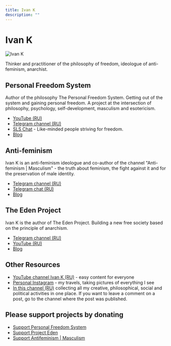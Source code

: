 ```yaml
---
title: Ivan K
description: ""
---
```

# Ivan K

![Ivan K](/media/ivan-k.avif)

Thinker and practitioner of the philosophy of freedom, ideologue of anti-feminism, anarchist.

## Personal Freedom System

Author of the philosophy The Personal Freedom System. Getting out of the system and gaining personal freedom. A project at the intersection of philosophy, psychology, self-development, masculism and esotericism.

- [YouTube (RU)](https://www.youtube.com/@slsfreedom)
- [Telegram channel (RU)](https://t.me/slsfreedom)
- [SLS Chat](https://t.me/slsfreedom_chat) - Like-minded people striving for freedom.
- [Blog](https://blog.p-libereco.org/en/recent/1)

## Anti-feminism

Ivan K is an anti-feminism ideologue and co-author of the channel "Anti-feminism | Masculism" - the truth about feminism, the fight against it and for the preservation of male identity.

- [Telegram channel (RU)](https://t.me/antifem_battle)
- [Telegram chat (RU)](https://t.me/antifem_battle_chat)
- [Blog](https://blog.antifem-move.org/en/recent/1)

## The Eden Project

Ivan K is the author of The Eden Project. Building a new free society based on the principle of anarchism.

- [Telegram channel (RU)](https://t.me/prjedem)
- [YouTube (RU)](https://www.youtube.com/@prjedem)
- [Blog](https://blog.prjedem.org/en/recent/1)

## Other Resources

- [YouTube channel Ivan K (RU)](https://www.youtube.com/@ivan-k8) - easy content for everyone
- [Personal Instagram](https://www.instagram.com/ivan_k_freedom) - my travels, taking pictures of everything I see
- [In this channel (RU)](https://t.me/ivan_k_8) collecting all my creative, philosophical, social and political activities in one place. If you want to leave a comment on a post, go to the channel where the post was published.

## Please support projects by donating

- [Support Personal Freedom System](https://p-libereco.org/en/page/donate)
- [Support Project Eden](https://prjedem.org/en/page/donate)
- [Support Antifeminism | Masculism](https://blog.antifem-move.org/en/page/donate)
